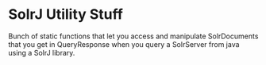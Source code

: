 SolrJ Utility Stuff
===================

Bunch of static functions that let you access and manipulate SolrDocuments that you get in QueryResponse when you query a SolrServer from java using a SolrJ library.
